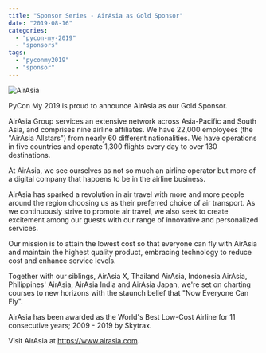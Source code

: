 ```yaml
---
title: "Sponsor Series - AirAsia as Gold Sponsor"
date: "2019-08-16"
categories: 
  - "pycon-my-2019"
  - "sponsors"
tags: 
  - "pyconmy2019"
  - "sponsor"
---
```


![AirAsia](images/airasia.png)

PyCon My 2019 is proud to announce AirAsia as our Gold Sponsor.

AirAsia Group services an extensive network across Asia-Pacific and South Asia, and comprises nine airline affiliates. We have 22,000 employees (the "AirAsia Allstars") from nearly 60 different nationalities. We have operations in five countries and operate 1,300 flights every day to over 130 destinations.

At AirAsia, we see ourselves as not so much an airline operator but more of a digital company that happens to be in the airline business.

AirAsia has sparked a revolution in air travel with more and more people around the region choosing us as their preferred choice of air transport. As we continuously strive to promote air travel, we also seek to create excitement among our guests with our range of innovative and personalized services.

Our mission is to attain the lowest cost so that everyone can fly with AirAsia and maintain the highest quality product, embracing technology to reduce cost and enhance service levels.

Together with our siblings, AirAsia X, Thailand AirAsia, Indonesia AirAsia, Philippines'​ AirAsia, AirAsia India and AirAsia Japan, we're set on charting courses to new horizons with the staunch belief that "Now Everyone Can Fly"​.

AirAsia has been awarded as the World's Best Low-Cost Airline for 11 consecutive years; 2009 - 2019 by Skytrax.

Visit AirAsia at https://www.airasia.com.
